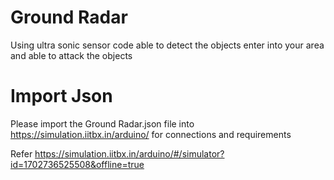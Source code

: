 
# Ground Radar

Using ultra sonic sensor code able to detect the objects enter into your area and able to attack the objects

# Import Json
Please import the Ground Radar.json file into https://simulation.iitbx.in/arduino/ for connections and requirements

Refer https://simulation.iitbx.in/arduino/#/simulator?id=1702736525508&offline=true





